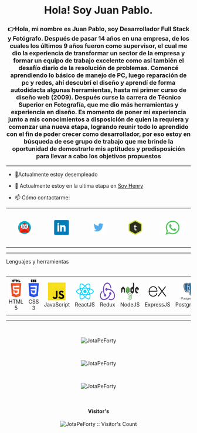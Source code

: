 <h1 align="center">Hola! Soy Juan Pablo.</h1>
<h3 align="center">👉Hola, mi nombre es Juan Pablo, soy Desarrollador Full Stack y Fotógrafo. Después de pasar 14 años en una empresa, de los cuales los últimos 9 años fueron como supervisor, el cual me dio la experiencia de transformar un sector de la empresa y formar un equipo de trabajo excelente como así también el desafío diario de la resolución de problemas. 
Comencé aprendiendo lo básico de manejo de PC, luego reparación de pc y redes, ahí descubrí el diseño y aprendí de forma autodidacta algunas herramientas, hasta mi primer curso de diseño web (2009). Después curse la carrera de Técnico Superior en Fotografía, que me dio más herramientas y experiencia en diseño. 
Es momento de poner mi experiencia junto a mis conocimientos a disposición de quien la requiera y comenzar una nueva etapa, logrando reunir todo lo aprendido con el fin de poder crecer como desarrollador, por eso estoy en búsqueda de ese grupo de trabajo que me brinde la oportunidad de demostrarle mis aptitudes y predisposición para llevar a cabo los objetivos propuestos
</h3>

<hr>

- 🔭Actualmente estoy desempleado

- 🌱 Actualmente estoy en la ultima etapa en <a href="https://www.soyhenry.com/">Soy Henry</a>

- 📫 Cómo contactarme:
<table align="center">
<tr>
<td align="center" width="100" height="100">
<a href="mailto:juanp.benavente@gmail.com" target="_blank"><img align="center" src="./img/icons/mail.png" alt="mailto:juanp.benavente@gmail.com/" width="40" /></a></td>
<td align="center" width="100" height="100">
<a href="https://www.linkedin.com/in/juan-pablo-benavente-dev/" target="_blank"><img align="center" src="./img/icons/linkedin.png" alt="https://www.linkedin.com/in/juan-pablo-benavente-dev/" width="40" /></a></td>
<td align="center" width="100" height="100">
<a href="https://twitter.com/JuanP_Benavente" target="_blank"><img align="center" src="./img/icons/twitter.png" alt="https://twitter.com/JuanP_Benavente"  width="40" /></a></td>
<td align="center" width="100" height="100">
<a href="https://torre.co/es/juanpbenavente" target="_blank"><img align="center" src="./img/icons/torre.png" alt="https://torre.co/es/juanpbenavente"  width="40" /></a></td>
<td align="center" width="100" height="100">
<a href="https://api.whatsapp.com/send?phone=3515946885" target="_blank"><img align="center" src="./img/icons/whatsapp.png" alt="https://api.whatsapp.com/send?phone=3515946885"  width="70" /></a></td>
</tr>
</table>
<hr>

Lenguajes y herramientas  
<br>

<table align="center">
  <tr>
    <td align="center" width="100" height="100">
      <a href="https://html5.org/">
        <img src="./img/icons/HTML5.svg" height="48" alt="HTML5" />
      </a>
      <br>HTML 5
    </td>
    <td align="center" width="100" height="100">
      <a href="https://developer.mozilla.org/es/docs/Web/CSS">
        <img src="./img/icons/CSS3.svg" height="48" alt="CSS" />
      </a>
      <br>CSS 3
    </td>
    <td align="center" width="100" height="100">
      <a href="https://developer.mozilla.org/en-US/docs/Web/JavaScript">
        <img src="./img/icons/JavaScript.svg" height="48" alt="Javascript" />
      </a>
      <br>JavaScript
    </td>
    <td align="center" width="100" height="100">
      <a href="https://reactjs.org/">
        <img src="./img/icons/reactjs.svg" height="48" alt="ReactJS" />
      </a>
      <br>ReactJS
    </td>
    <td align="center" width="100" height="100">
      <a href="https://redux.js.org/">
        <img src="./img/icons/Redux.png" height="48" alt="Redux" />
      </a>
      <br>Redux
    </td>
    <td align="center" width="100" height="100">
      <a href="https://nodejs.org/en/">
        <img src="./img/icons/Node.js.svg" width="48" height="48" alt="NodeJS" />
      </a>
      <br>NodeJS
    </td>
    <td align="center" width="100" height="100"> 
      <a href="https://expressjs.com/" >
        <img src="./img/icons/expressjs.svg" width="48" height="48" alt="ExpressJS" />
      </a>
      <br>ExpressJS
    </td>
    <td align="center" width="100" height="100">
      <a href="https://www.postgresql.org/">
        <img src="./img/icons/psql.png" width="48" height="48" alt="Postgresql" />
      </a>
      <br>PostgreSQL
    </td>
    <td align="center" width="100" height="100">
      <a href="https://sequelize.org/">
        <img src="./img/icons/sequelize.png" width="48" height="48" alt="sequelize" />
      </a>
      <br>Sequelize
    </td>
    <td align="center" width="100" height="100">
      <a href="https://git-scm.com/">
        <img src="./img/icons/git.png" width="48" height="48" alt="git" />
      </a>
      <br>Git
    </td>
  </tr>
</table>
<hr>
</br>
<p align="center"><img src="https://github-readme-stats.vercel.app/api/top-langs?username=JotaPeForty&show_icons=true&theme=dark&locale=en&layout=compact" alt="JotaPeForty" /></p>
</br>
<p align="center"><img src="https://github-readme-stats.vercel.app/api?username=JotaPeForty&show_icons=true&theme=highcontrast&title_color=cfd147&locale=en" alt="JotaPeForty" /></p>
</br>
<p align="center"><img src="https://github-readme-streak-stats.herokuapp.com/?user=JotaPeForty&theme=dark" alt="JotaPeForty" /></p>
</br>
<h4 align="center">Visitor's</h4>

<p align="center"><img src="https://profile-counter.glitch.me/{JotaPeForty}/count.svg" alt="JotaPeForty :: Visitor's Count" /></p>
